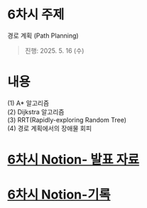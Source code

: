 # 6차시 주제
경로 계획 (Path Planning)

> 진행: 2025. 5. 16 (수)


# 내용   
(1) A* 알고리즘 <br>
(2) Dijkstra 알고리즘 <br>
(3) RRT(Rapidly-exploring Random Tree) <br>
(4) 경로 계획에서의 장애물 회피  <br>


# [6차시 Notion- 발표 자료](https://persistent-syringa-e6c.notion.site/06-1f2385122d548040aff7f6ae855d5a74?pvs=4)
# [6차시 Notion-기록](https://persistent-syringa-e6c.notion.site/06-1f2385122d5480768abcc5690e2b5f52?pvs=4)
